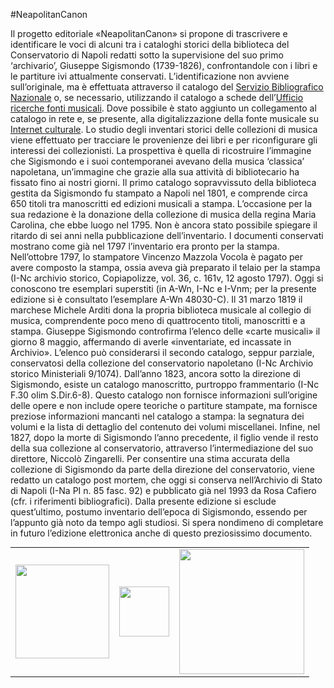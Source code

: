 #NeapolitanCanon

Il progetto editoriale «NeapolitanCanon» si propone di trascrivere e identificare le voci di alcuni tra i cataloghi storici della biblioteca del Conservatorio di Napoli redatti sotto la supervisione del suo primo ‘archivario’, Giuseppe Sigismondo (1739-1826), confrontandole con i libri e le partiture ivi attualmente conservati. L’identificazione non avviene sull’originale, ma è effettuata attraverso il catalogo del [Servizio Bibliografico Nazionale](https://opac.sbn.it/) o, se necessario, utilizzando il catalogo a schede dell’[Ufficio ricerche fonti musicali](http://www.urfm.braidense.it/cataloghi/catalogomss.php). Dove possibile è stato aggiunto un collegamento al catalogo in rete e, se presente, alla digitalizzazione della fonte musicale su [Internet culturale](http://www.internetculturale.it/). 
	Lo studio degli inventari storici delle collezioni di musica viene effettuato per tracciare le provenienze dei libri e per riconfigurare gli interessi dei collezionisti. La prospettiva è quella di ricostruire l’immagine che Sigismondo e i suoi contemporanei avevano della musica ‘classica’ napoletana, un’immagine che grazie alla sua attività di bibliotecario ha fissato fino ai nostri giorni. 
	Il primo catalogo sopravvissuto della biblioteca gestita da Sigismondo fu stampato a Napoli nel 1801, e comprende circa 650 titoli tra manoscritti ed edizioni musicali a stampa. L’occasione per la sua redazione è la donazione della collezione di musica della regina Maria Carolina, che ebbe luogo nel 1795. Non è ancora stato possibile spiegare il ritardo di sei anni nella pubblicazione dell’inventario. I documenti conservati mostrano come già nel 1797 l’inventario era pronto per la stampa. Nell’ottobre 1797, lo stampatore Vincenzo Mazzola Vocola è pagato per avere composto la stampa, ossia aveva già preparato il telaio per la stampa (I-Nc archivio storico, Copiapolizze, vol. 36, c. 161v, 12 agosto 1797). Oggi si conoscono tre esemplari superstiti (in A-Wn, I-Nc e I-Vnm; per la presente edizione si è consultato l’esemplare A-Wn 48030-C).
	Il 31 marzo 1819 il marchese Michele Arditi dona la propria biblioteca musicale al collegio di musica, comprendente poco meno di quattrocento titoli, manoscritti e a stampa. Giuseppe Sigismondo controfirma l’elenco delle «carte musicali» il giorno 8 maggio, affermando di averle «inventariate, ed incassate in Archivio». L’elenco può considerarsi il secondo catalogo, seppur parziale, conservatosi della collezione del conservatorio napoletano (I-Nc Archivio storico Ministeriali 9/1074).
	Dall’anno 1823, ancora sotto la direzione di Sigismondo, esiste un catalogo manoscritto, purtroppo frammentario (I-Nc F.30 olim S.Dir.6-8). Questo catalogo non fornisce informazioni sull’origine delle opere e non include opere teoriche o partiture stampate, ma fornisce preziose informazioni mancanti nel catalogo a stampa: la segnatura dei volumi e la lista di dettaglio del contenuto dei volumi miscellanei. 
	Infine, nel 1827, dopo la morte di Sigismondo l’anno precedente, il figlio vende il resto della sua collezione al conservatorio, attraverso l’intermediazione del suo direttore, Niccolò Zingarelli. Per consentire una stima accurata della collezione di Sigismondo da parte della direzione del conservatorio, viene redatto un catalogo post mortem, che oggi si conserva nell’Archivio di Stato di Napoli (I-Na PI n. 85 fasc. 92) e pubblicato già nel 1993 da Rosa Cafiero (cfr. i riferimenti bibliografici). 
	Dalla presente edizione si esclude quest’ultimo, postumo inventario dell’epoca di Sigismondo, essendo per l’appunto già noto da tempo agli studiosi. Si spera nondimeno di completare in futuro l’edizione elettronica anche di questo preziosissimo documento.

<div>
	<table border="0" cellspacing="10px" style="margin: 0 auto;text-align:center">
		<tr>
			<td align="center">
				<a href="https://www.hkb.bfh.ch/en/" target="_blank"><img src="https://github.com/tibonilab/inventari-di-napoli/blob/development/static/HKB_logo_new.png" width="150px" border="0"></a>
			</td>
			<td align="center">
				<a href="http://www.rism-ch.org" target="_blank"><img src="https://github.com/tibonilab/inventari-di-napoli/blob/development/static/logo-RISM-large-ch.png" width="80px" border="0"></a>
			</td>
			<td align="center">
				<a href="http://www.snf.ch/it" target="_blank"><img src="https://github.com/tibonilab/inventari-di-napoli/blob/development/static/SNF_RGB_I_POS.png" width="200px" border="0"></a>
			</td>
		</tr>
	</table>
</div>
